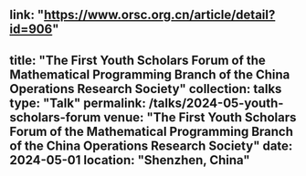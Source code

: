 link: "https://www.orsc.org.cn/article/detail?id=906"
---
title: "The First Youth Scholars Forum of the Mathematical Programming Branch of the China Operations Research Society"
collection: talks
type: "Talk"
permalink: /talks/2024-05-youth-scholars-forum
venue: "The First Youth Scholars Forum of the Mathematical Programming Branch of the China Operations Research Society"
date: 2024-05-01
location: "Shenzhen, China"
---

